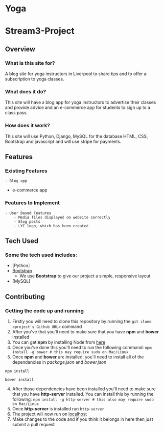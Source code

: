 # Yoga

# Stream3-Project

## Overview

### What is this site for?

A blog site for yoga instructors in Liverpool to share tips and to offer a subscription to yoga classes.

### What does it do?

This site will have a blog app for yoga instructors to advertise their classes and provide advice and an e-commerce app for students to sign up to a class pass.

### How does it work?

This site will use Python, Django, MySQL for the database HTML, CSS, Bootstrap and javascript and will use stripe for payments.

## Features

### Existing Features
	- Blog app
  - e-commerce app

### Features to Implement
	- User Based Features
		- Media files displayed on website correctly
		- Blog posts
		- LYC logo, which has been created

## Tech Used

### Some the tech used includes:
- [Python]
- [Bootstrap](http://getbootstrap.com/)
    - We use **Bootstrap** to give our project a simple, responsive layout
- [MySQL]

## Contributing

### Getting the code up and running
1. Firstly you will need to clone this repository by running the ```git clone <project's Github URL>``` command
2. After you've that you'll need to make sure that you have **npm** and **bower** installed
  1. You can get **npm** by installing Node from [here](https://nodejs.org/en/)
  2. Once you've done this you'll need to run the following command:
     `npm install -g bower # this may require sudo on Mac/Linux`
3. Once **npm** and **bower** are installed, you'll need to install all of the dependencies in *package.json* and *bower.json*
  ```
  npm install
 
  bower install
  ```
4. After those dependencies have been installed you'll need to make sure that you have **http-server** installed. You can install this by running the following: ```npm install -g http-server # this also may require sudo on Mac/Linux```
5. Once **http-server** is installed run ```http-server```
6. The project will now run on [localhost](http://127.0.0.1:8080)
7. Make changes to the code and if you think it belongs in here then just submit a pull request
